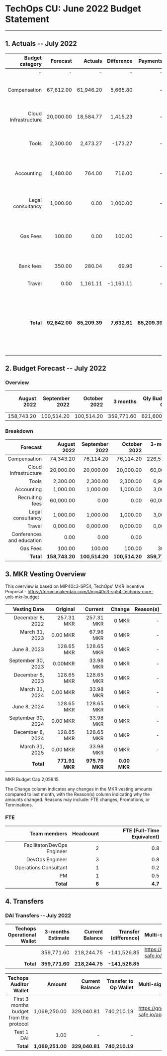 # TechOps CU: June 2022 Budget Statement

---

## 1. Actuals -- July 2022

|Budget category|Forecast|Actuals|Difference|Payments|Difference reason(s)|
|------------:|---------:|---------:|-------:|-----------------:|-------------:|
|-|-|-|-|-|-|
|Compensation|67,612.00|61,946.20|5,665.80|-|New joiner started only on 1st of August|
|Cloud Infrastructure|20,000.00|18,584.77|1,415.23|-|AWS bills depend on usage that month|
|Tools|2,300.00|2,473.27|-173.27|-|Some tools bills depend on usage that month|
|Accounting|1,480.00|764.00|716.00|-|Sent less funds to Accountable than expected|
|Legal consultancy|1,000.00|0.00|1,000.00|-|Expected to be charged for legal services|
|Gas Fees|100.00|0.00|100.00|-|No gas costs due to big gas investment the previous month|
|Bank fees|350.00|280.04|69.96|-|Expected higher bank fees|
|Travel|0.00|1,161.11|-1,161.11|-|CU facilitator trainings|
|**Total**|**92,842.00**|**85,209.39**|**7,632.61**|**85,209.39**|**Difference between Actuals total and Payments total due to positive balance with Accountable**|

## 2. Budget Forecast -- July 2022

### Overview

|August 2022|September 2022|October 2022|3 months|Qly Budget Cap|Monthly Budget Cap|Annual Budget Cap + Buffer|
|------------:|---------:|---------:|-------:|-----------------:|-------------:|-------------------------:|
|158,743.20|100,514.20|100,514.20|359,771.60|621,600.00|207,200.00|2,486,400.00|

### Breakdown
|Forecast|August 2022|September 2022|October 2022|3-months Total|Qly Budget Cap|
|------------:|---------:|---------:|-------:|-----------------:|-------------:|
|Compensation|74,343.20|76,114.20|76,114.20|226,571.60|218,000.00|
|Cloud Infrastructure|20,000.00|20,000.00|20,000.00|60,000.00|171,000.00|
|Tools|2,300.00|2,300.00|2,300.00|6,900.00|13,500.00|
|Accounting|1,000.00|1,000.00|1,000.00|3,000.00|7,500.00|
|Recruiting fees|60,000.00|0.00|0.00|60,000.00|15,000.00|
|Legal consultancy|1,000.00|1,000.00|1,000.00|3,000.00|12,500.00|
|Travel|0,000.00|0,000.00|0,000.00|0,000.00|15,750.00|
|Conferences and education|0.00|0.00|0.00|0.00|4,500.00|
|Gas Fees|100.00|100.00|100.00|300.00|-|
|**Total**|**158,743.20**|**100,514.20**|**100,514.20**|**359,771.60**|**453,250.00**|


## 3. MKR Vesting Overview

This overview is based on MIP40c3-SP54, TechOps' MKR Incentive Proposal - https://forum.makerdao.com/t/mip40c3-sp54-techops-core-unit-mkr-budget

|Vesting Date|Original|Current|Change|Reason(s)|
|---------------:|---------:|---------:|-------:|-----------------:|
|December 8, 2022|257.31 MKR|257.31 MKR|0 MKR|-|
|March 31, 2023|0.00 MKR|67.96 MKR|0 MKR|-|
|June 8, 2023|128.65 MKR|128.65 MKR|0 MKR|-|
|September 30, 2023|0.00MKR|33.98 MKR|0 MKR|-|
|December 8, 2023|128.65 MKR|128.65 MKR|0 MKR|-|
|March 31, 2024|0.00 MKR|33.98 MKR|0 MKR|-|
|June 8, 2024|128.65 MKR|128.65 MKR|0 MKR|-|
|September 30, 2024|0.00 MKR|33.98 MKR|0 MKR|-|
|December 8, 2024|128.65 MKR|128.65 MKR|0 MKR|-|
|March 31, 2025|0.00 MKR|33.98 MKR|0 MKR|-|
|**Total**|**771.91 MKR**|**975.79 MKR**|**0.00 MKR**||

MKR Budget Cap 2,058.15.

The Change column indicates any changes in the MKR vesting amounts compared to last month, with the Reason(s) column indicating why the amounts changed. Reasons may include: FTE changes, Promotions, or Terminations.

### FTE

|Team members|Headcount|FTE (Full-Time Equivalent)|
|---------------:|---------:|---------:|
|Facilitator/DevOps Engineer|2|0.8|
|DevOps Engineer|3|0.8|
|Operations Consultant|1|0.2|
|PM|1|0.5|
|**Total**|**6**|**4.7**|

## 4. Transfers

### DAI Transfers -- July 2022

|Techops Operational Wallet|3-months Estimate|Current Balance|Transfer (difference)|Multi-sig Address|
|------------------------------:|---------:|---------:|-------:|:-----------------|
||359,771.60|218,244.75|-141,526.85|https://gnosis-safe.io/app/eth:0x1a3DA79ee7dB30466cA752DE6a75DEf5e635b2f6/balances|
|**Total**|**359,771.60**|**218,244.75**|**-141,526.85**||


|Techops Auditor Wallet|Amount|Current Balance|Transfer to Op Wallet|Multi-sig Address|
|------------------------------:|---------:|---------:|-------:|:-----------------|
|First 3 months budget from the protocol|1,069,250.00|329,040.81|740,210.19|https://gnosis-safe.io/app/eth:0x2dC0420A736D1F40893B9481D8968E4D7424bC0B/balances|
|Test 1 DAI|1.00|-|-||
|**Total**|**1,069,251.00**|**329,040.81**|**740,210.19**|
